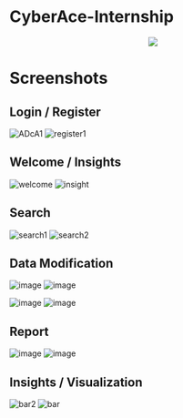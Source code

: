 # CyberAce-Internship
<p align="center">
  <img src="https://user-images.githubusercontent.com/62555809/137273147-6dc858ec-bcb3-417e-94fb-0d74d3e5a2b9.jpg" />
</p>

# Screenshots
## Login / Register
![ADcA1](https://user-images.githubusercontent.com/62555809/137270639-2f783b81-fbf8-4124-9544-a5ed8a4e254f.png) ![register1](https://user-images.githubusercontent.com/62555809/137270686-57779b9a-603a-497a-93d4-297a0d9d6f13.png)

## Welcome / Insights
![welcome](https://user-images.githubusercontent.com/62555809/137271085-a47389d0-6163-4084-b7be-2ddb1b7ed6a2.png) ![insight](https://user-images.githubusercontent.com/62555809/137271140-16048952-59b5-4b20-acf6-e415d62c30e2.png)

## Search
![search1](https://user-images.githubusercontent.com/62555809/137271625-ca1c6a3a-2c16-4e44-b662-315871509658.png) ![search2](https://user-images.githubusercontent.com/62555809/137271628-e38ff504-e219-4d58-ace2-265d1cf4f83f.png)

## Data Modification
![image](https://user-images.githubusercontent.com/62555809/137271931-d548b055-282c-4af5-8882-1a129e5d6619.png) ![image](https://user-images.githubusercontent.com/62555809/137271967-b6627d8e-5184-41bf-b463-ad07dde5f3bf.png)

![image](https://user-images.githubusercontent.com/62555809/137271999-18b4ab36-82da-4417-80c5-b6157418ae63.png) ![image](https://user-images.githubusercontent.com/62555809/137272008-dedf152e-3166-43ad-a4a2-6c5bb7dd0c49.png)

## Report
![image](https://user-images.githubusercontent.com/62555809/137272194-93f205d3-95fd-4535-96db-dfaff6dbfd18.png) ![image](https://user-images.githubusercontent.com/62555809/137272220-338622a1-5c6e-4413-a0ec-b5a62b57ee9f.png)

## Insights / Visualization
![bar2](https://user-images.githubusercontent.com/62555809/137272812-92d33c0e-001b-443d-b29d-af83d8e32659.png) ![bar](https://user-images.githubusercontent.com/62555809/137272820-346c679c-a3c8-480e-a3c6-cd1e273b42ca.png)

